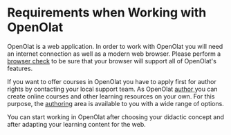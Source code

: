 #  Requirements when Working with OpenOlat

OpenOlat is a web application. In order to work with OpenOlat you will need an
internet connection as well as a modern web browser.  Please perform a
[browser check](Login+Page.html#LoginPage-login_browsercheck) to be sure that
your browser will support all of OpenOlat's features.

If you want to offer courses in OpenOlat you have to apply first for author
rights by contacting your local support team. As OpenOlat [author
](Roles+and+Rights.html)you can create online courses and other learning
resources on your own. For this purpose, the [authoring](Authoring.html) area
is available to you with a wide range of options.

You can start working in OpenOlat after choosing your didactic concept and
after adapting your learning content for the web.

